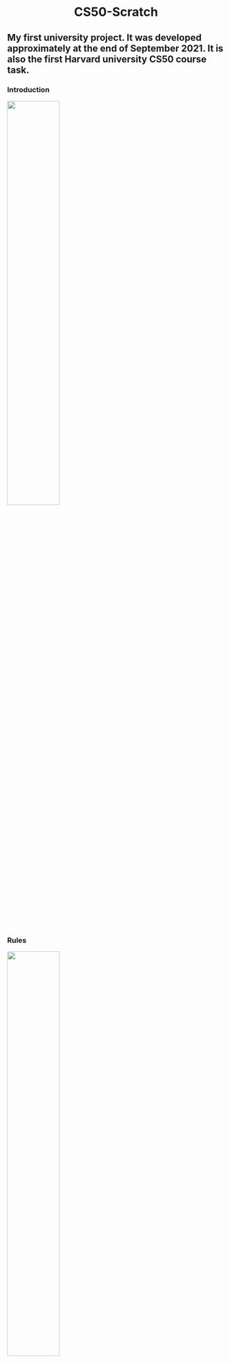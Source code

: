 <h1 align="center">CS50-Scratch</h1>

<h2>My first university project. It was developed approximately at the end of September 2021. It is also the first Harvard university CS50 course task.</h1>

<h3>Introduction</h3>
<img width="49%" src="https://user-images.githubusercontent.com/65392617/198009211-6b391b1f-b1af-4797-9075-5f0ef67ce6ba.png">

<h3>Rules</h3>
<img width="49%" src="https://user-images.githubusercontent.com/65392617/198009303-3a8c4fbe-b648-4044-8604-3038846f52cc.png">

<h3>Game modes</h3>
<img width="49%" src="https://user-images.githubusercontent.com/65392617/198009381-a7ed609c-619c-44a3-a884-3b2873f8b300.png">
<img width="49%" src="https://user-images.githubusercontent.com/65392617/198009609-a68f9d4b-1f01-48ff-b7ba-c4a29f5d28c2.png">

<h3>Gameplay</h3>
<div align="center">
  <img width="49%" src="https://user-images.githubusercontent.com/65392617/198010726-b7ed7b2b-09bc-431f-8085-0f4afa8746f0.png">
  <img width="49%" src="https://user-images.githubusercontent.com/65392617/198009752-61ca985d-68b8-4553-b6b6-5922e970a12d.png">
  <img width="49%" src="https://user-images.githubusercontent.com/65392617/198010299-4b49455c-907b-43ba-aef8-83a5bdc96aff.png">
  <img width="49%" src="https://user-images.githubusercontent.com/65392617/198010592-29fa3afb-2561-444d-a573-241d8563f4b8.png">
  <img width="49%" src="https://user-images.githubusercontent.com/65392617/198011626-36b2d11e-ca5c-42b7-a27f-3c68d0813e90.png">
</div>

<h3>Game endings</h3>
<img width="49%" src="https://user-images.githubusercontent.com/65392617/198010385-0aae608f-1cb6-4974-afef-92270124c32d.png">
<img width="49%" src="https://user-images.githubusercontent.com/65392617/198026671-d408f807-7e1f-4a5a-b533-2b12b81c32e3.png">

